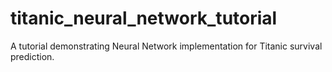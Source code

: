 # titanic_neural_network_tutorial
A tutorial demonstrating Neural Network implementation for Titanic survival prediction.
